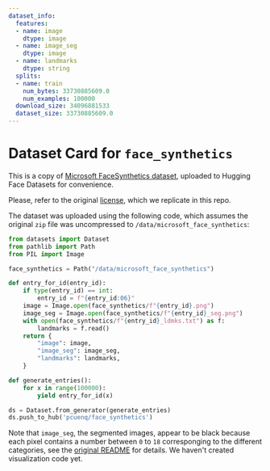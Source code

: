 ```yaml
---
dataset_info:
  features:
  - name: image
    dtype: image
  - name: image_seg
    dtype: image
  - name: landmarks
    dtype: string
  splits:
  - name: train
    num_bytes: 33730885609.0
    num_examples: 100000
  download_size: 34096881533
  dataset_size: 33730885609.0
---
```

# Dataset Card for `face_synthetics`

This is a copy of [Microsoft FaceSynthetics dataset](https://github.com/microsoft/FaceSynthetics), uploaded to Hugging Face Datasets for convenience.

Please, refer to the original [license](LICENSE.txt), which we replicate in this repo.

The dataset was uploaded using the following code, which assumes the original `zip` file was uncompressed to `/data/microsoft_face_synthetics`:

```Python
from datasets import Dataset
from pathlib import Path
from PIL import Image

face_synthetics = Path("/data/microsoft_face_synthetics")

def entry_for_id(entry_id):
    if type(entry_id) == int:
        entry_id = f"{entry_id:06}"
    image = Image.open(face_synthetics/f"{entry_id}.png")
    image_seg = Image.open(face_synthetics/f"{entry_id}_seg.png")
    with open(face_synthetics/f"{entry_id}_ldmks.txt") as f:
        landmarks = f.read()
    return {
        "image": image,
        "image_seg": image_seg,
        "landmarks": landmarks,
    }

def generate_entries():
    for x in range(100000):
        yield entry_for_id(x)

ds = Dataset.from_generator(generate_entries)
ds.push_to_hub('pcuenq/face_synthetics')
```

Note that `image_seg`, the segmented images, appear to be black because each pixel contains a number between `0` to `18` corresponging to the different categories, see the [original README]() for details. We haven't created visualization code yet.
